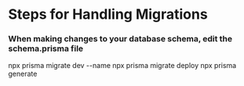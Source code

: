 # Steps for Handling Migrations

### When making changes to your database schema, edit the schema.prisma file

npx prisma migrate dev --name <migration-name>
npx prisma migrate deploy
npx prisma generate
